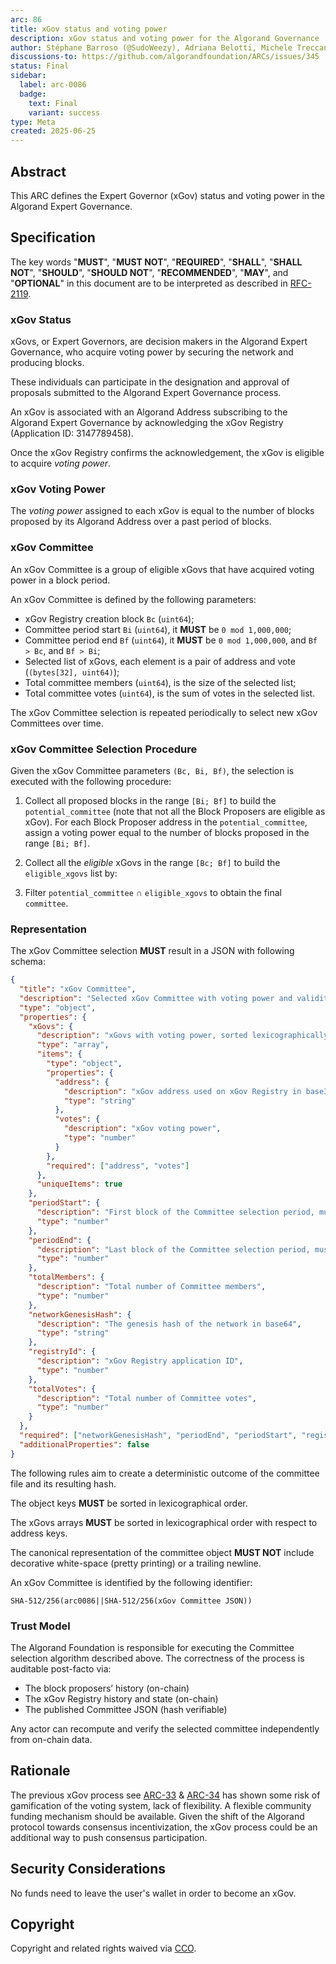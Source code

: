 ```yaml
---
arc: 86
title: xGov status and voting power
description: xGov status and voting power for the Algorand Governance
author: Stéphane Barroso (@SudoWeezy), Adriana Belotti, Michele Treccani, Cosimo Bassi
discussions-to: https://github.com/algorandfoundation/ARCs/issues/345
status: Final
sidebar:
  label: arc-0086
  badge:
    text: Final
    variant: success
type: Meta
created: 2025-06-25
---
```

## Abstract

This ARC defines the Expert Governor (xGov) status and voting power in the Algorand Expert Governance.

## Specification

The key words "**MUST**", "**MUST NOT**", "**REQUIRED**", "**SHALL**", "**SHALL NOT**", "**SHOULD**", "**SHOULD NOT**", "**RECOMMENDED**", "**MAY**", and "**OPTIONAL**" in this document are to be interpreted as described in <a href="https://www.ietf.org/rfc/rfc2119.txt">RFC-2119</a>.

### xGov Status

xGovs, or Expert Governors, are decision makers in the Algorand Expert Governance, who acquire voting power by securing the network and producing blocks.

These individuals can participate in the designation and approval of proposals submitted to the Algorand Expert Governance process.

An xGov is associated with an Algorand Address subscribing to the Algorand Expert Governance by acknowledging the xGov Registry (Application ID: 3147789458).

Once the xGov Registry confirms the acknowledgement, the xGov is eligible to acquire _voting power_.

### xGov Voting Power

The _voting power_ assigned to each xGov is equal to the number of blocks proposed by its Algorand Address over a past period of blocks.

### xGov Committee

An xGov Committee is a group of eligible xGovs that have acquired voting power in a block period.

An xGov Committee is defined by the following parameters:

- xGov Registry creation block `Bc` (`uint64`);
- Committee period start `Bi` (`uint64`), it **MUST** be `0 mod 1,000,000`;
- Committee period end `Bf` (`uint64`), it **MUST** be `0 mod 1,000,000`, and `Bf > Bc`, and `Bf > Bi`;
- Selected list of xGovs, each element is a pair of address and vote (`(bytes[32], uint64)`);
- Total committee members (`uint64`), is the size of the selected list; 
- Total committee votes (`uint64`), is the sum of votes in the selected list.

The xGov Committee selection is repeated periodically to select new xGov Committees over time.

### xGov Committee Selection Procedure

Given the xGov Committee parameters `(Bc, Bi, Bf)`, the selection is executed with the following procedure:

1. Collect all proposed blocks in the range `[Bi; Bf]` to build the `potential_committee` (note that not all the Block Proposers are eligible as xGov). For each Block Proposer address in the `potential_committee`, assign a voting power equal to the number of blocks proposed in the range `[Bi; Bf]`.

2. Collect all the _eligible_ xGovs in the range `[Bc; Bf]` to build the `eligible_xgovs` list by:

3. Filter `potential_committee` ∩ `eligible_xgovs` to obtain the final `committee`.

### Representation

The xGov Committee selection **MUST** result in a JSON with following schema:

```json
{
  "title": "xGov Committee",
  "description": "Selected xGov Committee with voting power and validity",
  "type": "object",
  "properties": {
    "xGovs": {
      "description": "xGovs with voting power, sorted lexicographically with respect to addresses",
      "type": "array",
      "items": {
        "type": "object",
        "properties": {
          "address": {
            "description": "xGov address used on xGov Registry in base32",
            "type": "string"
          },
          "votes": {
            "description": "xGov voting power",
            "type": "number"
          }
        },
        "required": ["address", "votes"]
      },
      "uniqueItems": true
    },
    "periodStart": {
      "description": "First block of the Committee selection period, must ≡ 0 mod 1,000,000 and greater than registryCreation + inceptionPeriod",
      "type": "number"
    },
    "periodEnd": {
      "description": "Last block of the Committee selection period, must ≡ 0 mod 1,000,000 and greater than periodStart",
      "type": "number"
    },
    "totalMembers": {
      "description": "Total number of Committee members",
      "type": "number"
    },
    "networkGenesisHash": {
      "description": "The genesis hash of the network in base64",
      "type": "string"
    },
    "registryId": {
      "description": "xGov Registry application ID",
      "type": "number"
    },
    "totalVotes": {
      "description": "Total number of Committee votes",
      "type": "number"
    }
  },
  "required": ["networkGenesisHash", "periodEnd", "periodStart", "registryId", "totalMembers", "totalVotes", "xGovs"],
  "additionalProperties": false
}
```

The following rules aim to create a deterministic outcome of the committee file and its resulting hash.

The object keys **MUST** be sorted in lexicographical order.

The xGovs arrays **MUST** be sorted in lexicographical order with respect to address keys. 

The canonical representation of the committee object **MUST NOT** include decorative white-space (pretty printing) or a trailing newline.

An xGov Committee is identified by the following identifier:

`SHA-512/256(arc0086||SHA-512/256(xGov Committee JSON))`

### Trust Model

The Algorand Foundation is responsible for executing the Committee selection algorithm described above. The correctness of the process is auditable post-facto via:

- The block proposers’ history (on-chain)
- The xGov Registry history and state (on-chain)
- The published Committee JSON (hash verifiable)

Any actor can recompute and verify the selected committee independently from on-chain data.

## Rationale

The previous xGov process see [ARC-33](/arc-standards/arc-0033) & [ARC-34](/arc-standards/arc-0034) has shown some risk of gamification of the voting system, lack of flexibility.
A flexible community funding mechanism should be available.
Given the shift of the Algorand protocol towards consensus incentivization, the xGov process could be an additional way to push consensus participation.

## Security Considerations

No funds need to leave the user's wallet in order to become an xGov.

## Copyright

Copyright and related rights waived via <a href="https://creativecommons.org/publicdomain/zero/1.0/">CCO</a>.
